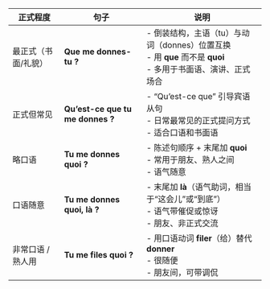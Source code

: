 | 正式程度       | 句子                               | 说明                                                                           |
| ---------- | -------------------------------- | ---------------------------------------------------------------------------- |
| 最正式（书面/礼貌） | **Que me donnes-tu ?**           | - 倒装结构，主语（tu）与动词（donnes）位置互换<br>- 用 **que** 而不是 **quoi**<br>- 多用于书面语、演讲、正式场合 |
| 正式但常见      | **Qu’est-ce que tu me donnes ?** | - “Qu’est-ce que” 引导宾语从句<br>- 日常最常见的正式提问方式<br>- 适合口语和书面语                     |
| 略口语        | **Tu me donnes quoi ?**          | - 陈述句顺序 + 末尾加 **quoi**<br>- 常用于朋友、熟人之间<br>- 语气随意                             |
| 口语随意       | **Tu me donnes quoi, là ?**      | - 末尾加 **là**（语气助词，相当于“这会儿”或“到底”）<br>- 语气带催促或惊讶<br>- 朋友、非正式交流                 |
| 非常口语 / 熟人用 | **Tu me files quoi ?**           | - 用口语动词 **filer**（给）替代 **donner**<br>- 很随便<br>- 朋友间，可带调侃                     |
